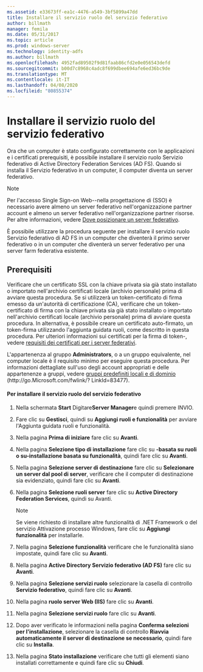 ```yaml
---
ms.assetid: e33673ff-ea1c-4476-a549-3bf5899a47dd
title: Installare il servizio ruolo del servizio federativo
author: billmath
manager: femila
ms.date: 05/31/2017
ms.topic: article
ms.prod: windows-server
ms.technology: identity-adfs
ms.author: billmath
ms.openlocfilehash: 4952fad89502f9d81faab86cfd2e0e056543defd
ms.sourcegitcommit: b00d7c8968c4adc8f699dbee694afe6ed36bc9de
ms.translationtype: MT
ms.contentlocale: it-IT
ms.lasthandoff: 04/08/2020
ms.locfileid: "80855374"
---
```

# <a name="install-the-federation-service-role-service"></a>Installare il servizio ruolo del servizio federativo

Ora che un computer è stato configurato correttamente con le applicazioni e i certificati prerequisiti, è possibile installare il servizio ruolo Servizio federativo di Active Directory Federation Services \(AD FS\). Quando si installa il Servizio federativo in un computer, il computer diventa un server federativo.  
  
> [!NOTE]  
> Per l'accesso Single Sign-on Web\-\-nella progettazione di \(SSO\) è necessario avere almeno un server federativo nell'organizzazione partner account e almeno un server federativo nell'organizzazione partner risorse. Per altre informazioni, vedere [Dove posizionare un server federativo](https://technet.microsoft.com/library/dd807127.aspx).  
  
È possibile utilizzare la procedura seguente per installare il servizio ruolo Servizio federativo di AD FS in un computer che diventerà il primo server federativo o in un computer che diventerà un server federativo per una server farm federativa esistente.  
  
## <a name="prerequisites"></a>Prerequisiti  
Verificare che un certificato SSL con la chiave privata sia già stato installato o importato nell'archivio certificati locale \(archivio personale\) prima di avviare questa procedura. Se si utilizzerà un token\-certificato di firma emesso da un'autorità di certificazione \(CA\), verificare che un token\-certificato di firma con la chiave privata sia già stato installato o importato nell'archivio certificati locale \(archivio personale\) prima di avviare questa procedura. In alternativa, è possibile creare un certificato auto\-firmato, un token\-firma utilizzando l'aggiunta guidata ruoli, come descritto in questa procedura. Per ulteriori informazioni sui certificati per la firma di token\-, vedere [requisiti dei certificati per i server federativi](https://technet.microsoft.com/library/dd807040.aspx).  
  
L'appartenenza al gruppo **Administrators**, o a un gruppo equivalente, nel computer locale è il requisito minimo per eseguire questa procedura.  Per informazioni dettagliate sull'uso degli account appropriati e delle appartenenze a gruppi, vedere [gruppi predefiniti locali e di dominio](https://go.microsoft.com/fwlink/?LinkId=83477) \(http:\/\/go.Microsoft.com\/fwlink\/? LinkId\=83477\).   
  
#### <a name="to-install-the-federation-service-role-service"></a>Per installare il servizio ruolo del servizio federativo  
  
1.  Nella schermata **Start** Digitare**Server Manager**e quindi premere INVIO.  
  
2.  Fare clic su **Gestisci**, quindi su **Aggiungi ruoli e funzionalità** per avviare l'Aggiunta guidata ruoli e funzionalità.  
  
3.  Nella pagina **Prima di iniziare** fare clic su **Avanti**.  
  
4.  Nella pagina **Selezione tipo di installazione** fare clic su **\-basata su ruoli o su\-installazione basata su funzionalità**, quindi fare clic su **Avanti**.  
  
5.  Nella pagina **Selezione server di destinazione** fare clic su **Selezionare un server dal pool di server**, verificare che il computer di destinazione sia evidenziato, quindi fare clic su **Avanti**.  
  
6.  Nella pagina **Selezione ruoli server** fare clic su **Active Directory Federation Services**, quindi su Avanti.  
  
    > [!NOTE]  
    > Se viene richiesto di installare altre funzionalità di .NET Framework o del servizio Attivazione processo Windows, fare clic su **Aggiungi funzionalità** per installarle.  
  
7.  Nella pagina **Selezione funzionalità** verificare che le funzionalità siano impostate, quindi fare clic su **Avanti**.  
  
8.  Nella pagina **Active Directory Servizio federativo \(AD FS\)** fare clic su **Avanti**.  
  
9. Nella pagina **Selezione servizi ruolo** selezionare la casella di controllo **Servizio federativo**, quindi fare clic su **Avanti**.  
  
10. Nella pagina **ruolo server Web \(IIS\)** fare clic su **Avanti**.  
  
11. Nella pagina **Selezione servizi ruolo** fare clic su **Avanti**.  
  
12. Dopo aver verificato le informazioni nella pagina **Conferma selezioni per l'installazione**, selezionare la casella di controllo **Riavvia automaticamente il server di destinazione se necessario**, quindi fare clic su **Installa**.  
  
13. Nella pagina **Stato installazione** verificare che tutti gli elementi siano installati correttamente e quindi fare clic su **Chiudi**.  
  

